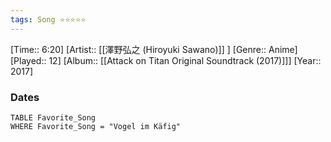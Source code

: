 ```yaml
---
tags: Song ⭐⭐⭐⭐⭐ 
---
```

[Time:: 6:20]
[Artist:: [[澤野弘之 (Hiroyuki Sawano)]] ]
[Genre:: Anime]
[Played:: 12]
[Album:: [[Attack on Titan Original Soundtrack (2017)]]]
[Year:: 2017]
### Dates
````dataview
TABLE Favorite_Song
WHERE Favorite_Song = "Vogel im Käfig"
````